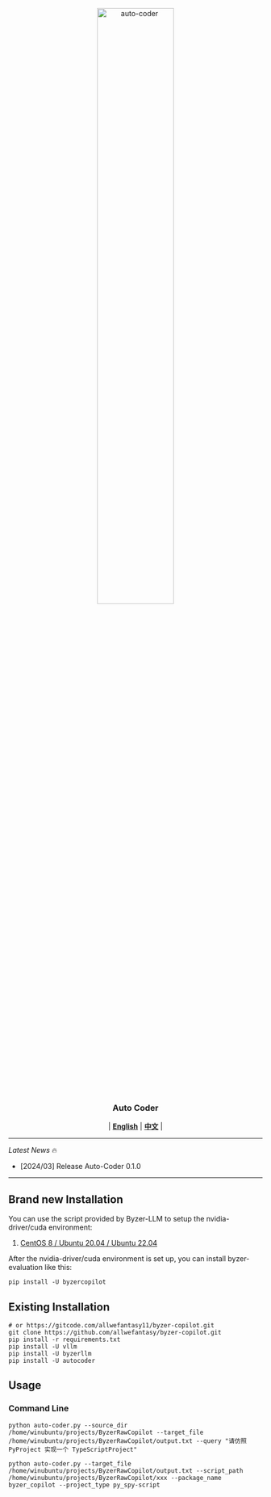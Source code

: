 
<p align="center">
  <picture>    
    <img alt="auto-coder" src="https://github.com/allwefantasy/byzer-llm/blob/master/docs/source/assets/logos/logo.jpg" width=55%>
  </picture>
</p>

<h3 align="center">
Auto Coder
</h3>

<p align="center">
| <a href="./README.md"><b>English</b></a> | <a href="./README-CN.md"><b>中文</b></a> |

</p>

---

*Latest News* 🔥

- [2024/03] Release Auto-Coder 0.1.0

---


## Brand new Installation

You can use the script provided by Byzer-LLM to setup the nvidia-driver/cuda environment:

1. [CentOS 8 / Ubuntu 20.04 / Ubuntu 22.04](https://docs.byzer.org/#/byzer-lang/zh-cn/byzer-llm/deploy)

After the nvidia-driver/cuda environment is set up, you can install byzer-evaluation like this:

```shell
pip install -U byzercopilot
```

## Existing Installation


```shell
# or https://gitcode.com/allwefantasy11/byzer-copilot.git
git clone https://github.com/allwefantasy/byzer-copilot.git
pip install -r requirements.txt
pip install -U vllm
pip install -U byzerllm
pip install -U autocoder
```

## Usage 

### Command Line

```shell
python auto-coder.py --source_dir /home/winubuntu/projects/ByzerRawCopilot --target_file /home/winubuntu/projects/ByzerRawCopilot/output.txt --query "请仿照PyProject 实现一个 TypeScriptProject" 
```

```shell
python auto-coder.py --target_file /home/winubuntu/projects/ByzerRawCopilot/output.txt --script_path /home/winubuntu/projects/ByzerRawCopilot/xxx --package_name byzer_copilot --project_type py_spy-script 
```